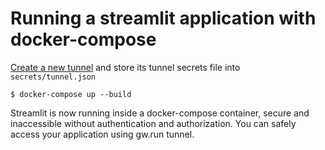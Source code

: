 # Running a streamlit application with docker-compose

[Create a new tunnel](https://gw.run/) and store its tunnel secrets file into `secrets/tunnel.json`

```shell
$ docker-compose up --build
```

Streamlit is now running inside a docker-compose container, secure and inaccessible without authentication and authorization.
You can safely access your application using gw.run tunnel.
